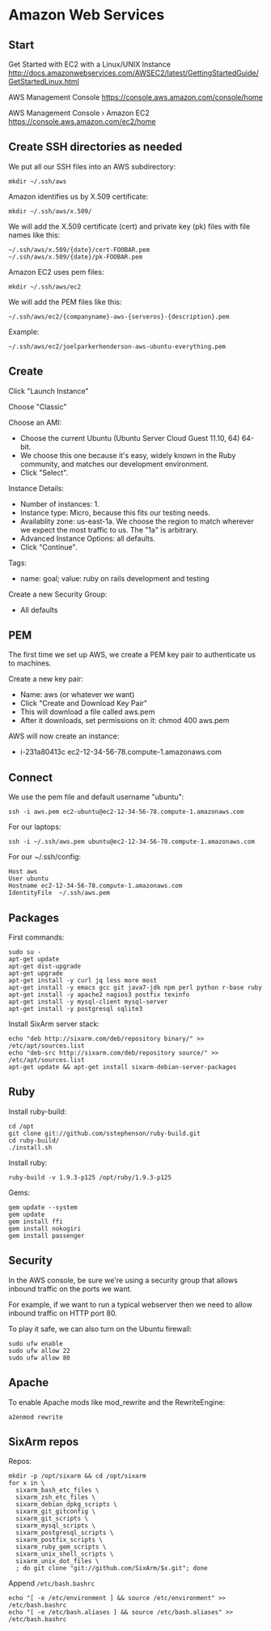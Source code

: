 # Amazon Web Services


## Start

Get Started with EC2 with a Linux/UNIX Instance
http://docs.amazonwebservices.com/AWSEC2/latest/GettingStartedGuide/GetStartedLinux.html

AWS Management Console
https://console.aws.amazon.com/console/home

AWS Management Console › Amazon EC2
https://console.aws.amazon.com/ec2/home


## Create SSH directories as needed

We put all our SSH files into an AWS subdirectory:

    mkdir ~/.ssh/aws

Amazon identifies us by X.509 certificate:

    mkdir ~/.ssh/aws/x.509/

We will add the X.509 certificate (cert) and private key (pk) files with file names like this:

    ~/.ssh/aws/x.509/{date}/cert-FOOBAR.pem
    ~/.ssh/aws/x.509/{date}/pk-FOOBAR.pem

Amazon EC2 uses pem files:

    mkdir ~/.ssh/aws/ec2

We will add the PEM files like this:

    ~/.ssh/aws/ec2/{companyname}-aws-{serveros}-{description}.pem

Example:

    ~/.ssh/aws/ec2/joelparkerhenderson-aws-ubuntu-everything.pem


## Create

Click "Launch Instance"

Choose "Classic"

Choose an AMI:

  * Choose the current Ubuntu (Ubuntu Server Cloud Guest 11.10, 64) 64-bit.
  * We choose this one because it's easy, widely known in the Ruby community, and matches our development environment.
  * Click "Select".

Instance Details:

  * Number of instances: 1.
  * Instance type: Micro, because this fits our testing needs.
  * Availablity zone: us-east-1a. We choose the region to match wherever we expect the most traffic to us. The "1a" is arbitrary.
  * Advanced Instance Options: all defaults.
  * Click "Continue".

Tags:

  * name: goal; value: ruby on rails development and testing

Create a new Security Group:

  * All defaults


## PEM

The first time we set up AWS, we create a PEM key pair to authenticate us to machines.

Create a new key pair:

  * Name: aws (or whatever we want)
  * Click "Create and Download Key Pair"
  * This will download a file called aws.pem
  * After it downloads, set permissions on it: chmod 400 aws.pem


AWS will now create an instance:

  * i-231a80413c ec2-12-34-56-78.compute-1.amazonaws.com


## Connect


We use the pem file and default username "ubuntu":

    ssh -i aws.pem ec2-ubuntu@ec2-12-34-56-78.compute-1.amazonaws.com

For our laptops:

    ssh -i ~/.ssh/aws.pem ubuntu@ec2-12-34-56-78.compute-1.amazonaws.com

For our ~/.ssh/config:

    Host aws
    User ubuntu
    Hostname ec2-12-34-56-78.compute-1.amazonaws.com
    IdentityFile  ~/.ssh/aws.pem


## Packages

First commands:

    sudo su -
    apt-get update
    apt-get dist-upgrade
    apt-get upgrade
    apt-get install -y curl jq less more most
    apt-get install -y emacs gcc git java7-jdk npm perl python r-base ruby
    apt-get install -y apache2 nagios3 postfix texinfo
    apt-get install -y mysql-client mysql-server
    apt-get install -y postgresql sqlite3

Install SixArm server stack:

    echo "deb http://sixarm.com/deb/repository binary/" >> /etc/apt/sources.list
    echo "deb-src http://sixarm.com/deb/repository source/" >> /etc/apt/sources.list
    apt-get update && apt-get install sixarm-debian-server-packages


## Ruby

Install ruby-build:

    cd /opt
    git clone git://github.com/sstephenson/ruby-build.git
    cd ruby-build/
    ./install.sh

Install ruby:

    ruby-build -v 1.9.3-p125 /opt/ruby/1.9.3-p125

Gems:

    gem update --system
    gem update
    gem install ffi
    gem install nokogiri
    gem install passenger


## Security

In the AWS console, be sure we're using a security group that allows inbound traffic on the ports we want.

For example, if we want to run a typical webserver then we need to allow inbound traffic on HTTP port 80.

To play it safe, we can also turn on the Ubuntu firewall:

    sudo ufw enable
    sudo ufw allow 22
    sudo ufw allow 80


## Apache

To enable Apache mods like mod_rewrite and the RewriteEngine:

    a2enmod rewrite

## SixArm repos

Repos:

    mkdir -p /opt/sixarm && cd /opt/sixarm
    for x in \
      sixarm_bash_etc_files \
      sixarm_zsh_etc_files \
      sixarm_debian_dpkg_scripts \
      sixarm_git_gitconfig \
      sixarm_git_scripts \
      sixarm_mysql_scripts \
      sixarm_postgresql_scripts \
      sixarm_postfix_scripts \
      sixarm_ruby_gem_scripts \
      sixarm_unix_shell_scripts \
      sixarm_unix_dot_files \
      ; do git clone "git://github.com/SixArm/$x.git"; done

Append <code>/etc/bash.bashrc</code>

    echo "[ -e /etc/environment ] && source /etc/environment" >> /etc/bash.bashrc
    echo "[ -e /etc/bash.aliases ] && source /etc/bash.aliases" >> /etc/bash.bashrc
